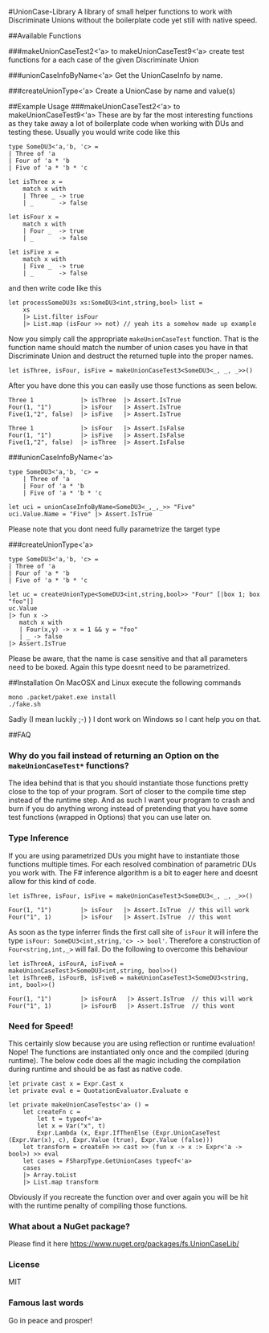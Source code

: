 #UnionCase-Library
A library of small helper functions to work with Discriminate Unions without the boilerplate code yet still with native speed.

##Available Functions

###makeUnionCaseTest2<'a> to makeUnionCaseTest9<'a>
create test functions for a each case of the given Discriminate Union

###unionCaseInfoByName<'a>
Get the UnionCaseInfo by name.

###createUnionType<'a>
Create a UnionCase by name and value(s)

##Example Usage
###makeUnionCaseTest2<'a> to makeUnionCaseTest9<'a>
These are by far the most interesting functions as they take away a lot of boilerplate code when working with DUs and testing these. Usually you would write code like this

    type SomeDU3<'a,'b, 'c> = 
    | Three of 'a
    | Four of 'a * 'b
    | Five of 'a * 'b * 'c

    let isThree x =
        match x with
        | Three _ -> true
        | _ 	  -> false
        
    let isFour x =
        match x with
        | Four _  -> true
        | _ 	  -> false
	
    let isFive x =
        match x with
        | Five _  -> true
        | _ 	  -> false

and then write code like this

    let processSomeDU3s xs:SomeDU3<int,string,bool> list =
        xs
        |> List.filter isFour
        |> List.map (isFour >> not) // yeah its a somehow made up example
        
Now you simply call the appropriate `makeUnionCaseTest` function. That is the function name should match the number of union cases you have in that Discriminate Union and destruct the returned tuple into the proper names.

    let isThree, isFour, isFive = makeUnionCaseTest3<SomeDU3<_, _, _>>()
    
After you have done this you can easily use those functions as seen below.

    Three 1             |> isThree  |> Assert.IsTrue
    Four(1, "1")        |> isFour   |> Assert.IsTrue
    Five(1,"2", false)  |> isFive   |> Assert.IsTrue

    Three 1             |> isFour   |> Assert.IsFalse
    Four(1, "1")        |> isFive   |> Assert.IsFalse
    Five(1,"2", false)  |> isThree  |> Assert.IsFalse
        

###unionCaseInfoByName<'a>

    type SomeDU3<'a,'b, 'c> = 
        | Three of 'a
        | Four of 'a * 'b
        | Five of 'a * 'b * 'c

	let uci = unionCaseInfoByName<SomeDU3<_,_,_>> "Five"
    uci.Value.Name = "Five" |> Assert.IsTrue

Please note that you dont need fully parametrize the target type

###createUnionType<'a>

    type SomeDU3<'a,'b, 'c> = 
    | Three of 'a
    | Four of 'a * 'b
    | Five of 'a * 'b * 'c

    let uc = createUnionType<SomeDU3<int,string,bool>> "Four" [|box 1; box "foo"|] 
    uc.Value 
    |> fun x -> 
       match x with 
       | Four(x,y) -> x = 1 && y = "foo" 
       | _ -> false
    |> Assert.IsTrue

Please be aware, that the name is case sensitive and that all parameters need to be boxed. Again this type doesnt need to be parametrized.

##Installation
On MacOSX and Linux execute the following commands

    mono .packet/paket.exe install
    ./fake.sh
    
Sadly (I mean luckily ;-) ) I dont work on Windows so I cant help you on that.

##FAQ
### Why do you fail instead of returning an Option on the `makeUnionCaseTest*` functions?
The idea behind that is that you should instantiate those functions pretty close to the top of your program. Sort of closer to the compile time step instead of the runtime step. And as such I want your program to crash and burn if you do anything wrong instead of pretending that you have some test functions (wrapped in Options) that you can use later on.
### Type Inference 
If you are using parametrized DUs you might have to instantiate those functions multiple times. For each resolved combination of parametric DUs you work with. The F# inference algorithm is a bit to eager here and doesnt allow for this kind of code.

    let isThree, isFour, isFive = makeUnionCaseTest3<SomeDU3<_, _, _>>()
    
    Four(1, "1")        |> isFour   |> Assert.IsTrue  // this will work
    Four("1", 1)        |> isFour   |> Assert.IsTrue  // this wont
    
As soon as the type inferrer finds the first call site of `isFour` it will infere the type `isFour: SomeDU3<int,string,'c> -> bool'`. Therefore a construction of `Four<string,int,_>` will fail. Do the following to overcome this behaviour

    let isThreeA, isFourA, isFiveA = makeUnionCaseTest3<SomeDU3<int,string, bool>>()
    let isThreeB, isFourB, isFiveB = makeUnionCaseTest3<SomeDU3<string, int, bool>>()
    
    Four(1, "1")        |> isFourA   |> Assert.IsTrue  // this will work
    Four("1", 1)        |> isFourB   |> Assert.IsTrue  // this wont

### Need for Speed!
This certainly slow because you are using reflection or runtime evaluation!  
Nope! The functions are instantiated only once and the compiled (during runtime).
The below code does all the magic including the compilation during runtime and should be as fast as native code.

    let private cast x = Expr.Cast x
    let private eval e = QuotationEvaluator.Evaluate e 

    let private makeUnionCaseTests<'a> () =
        let createFn c =  
            let t = typeof<'a>
            let x = Var("x", t)
            Expr.Lambda (x, Expr.IfThenElse (Expr.UnionCaseTest (Expr.Var(x), c), Expr.Value (true), Expr.Value (false)))
        let transform = createFn >> cast >> (fun x -> x :> Expr<'a -> bool>) >> eval
        let cases = FSharpType.GetUnionCases typeof<'a>
        cases
        |> Array.toList
        |> List.map transform

Obviously if you recreate the function over and over again you will be hit with the runtime penalty of compiling those functions.

### What about a NuGet package?
Please find it here https://www.nuget.org/packages/fs.UnionCaseLib/

### License
MIT

### Famous last words
Go in peace and prosper!